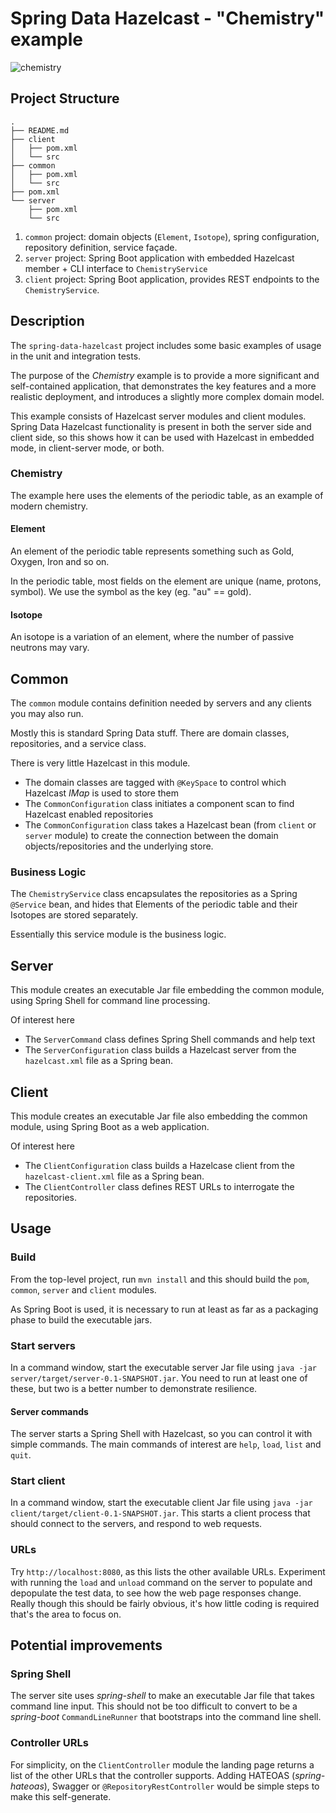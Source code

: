# Spring Data Hazelcast - "Chemistry" example

![chemistry](http://img.pandawhale.com/87698-I-have-no-idea-what-Im-doing-m-BWx1.jpeg)

## Project Structure

```
.
├── README.md
├── client
│   ├── pom.xml
│   └── src
├── common
│   ├── pom.xml
│   └── src
├── pom.xml
└── server
    ├── pom.xml
    └── src

```

1. `common` project: domain objects (`Element`, `Isotope`), spring configuration, repository definition, service façade.
2. `server` project: Spring Boot application with embedded Hazelcast member + CLI interface to `ChemistryService`
3. `client` project: Spring Boot application, provides REST endpoints to the `ChemistryService`.

## Description
The `spring-data-hazelcast` project includes some basic examples of usage in the unit and integration tests.

The purpose of the *Chemistry* example is to provide a more significant and self-contained application,
that demonstrates the key features and a more realistic deployment, and introduces a slightly more
complex domain model.

This example consists of Hazelcast server modules and client modules. Spring Data Hazelcast functionality
is present in both the server side and client side, so this shows how it can be used with Hazelcast in
embedded mode, in client-server mode, or both.

### Chemistry
The example here uses the elements of the periodic table, as an example of modern chemistry.

#### Element
An element of the periodic table represents something such as Gold, Oxygen, Iron and so on. 

In the periodic table, most fields on the element are unique (name, protons, symbol). We use
the symbol as the key (eg. "au" == gold).

#### Isotope
An isotope is a variation of an element, where the number of passive neutrons may vary.

## Common
The `common` module contains definition needed by servers and any clients you may also run.

Mostly this is standard Spring Data stuff. There are domain classes, repositories, and a service class.

There is very little Hazelcast in this module. 
- The domain classes are tagged with `@KeySpace` to control which Hazelcast _IMap_ is used to store them
- The `CommonConfiguration` class initiates a component scan to find Hazelcast enabled repositories
- The `CommonConfiguration` class takes a Hazelcast bean (from `client` or `server` module) to create the connection between the domain objects/repositories and the underlying store.

### Business Logic
The `ChemistryService` class encapsulates the repositories as a Spring `@Service` bean, and hides that
Elements of the periodic table and their Isotopes are stored separately.

Essentially this service module is the business logic.

## Server
This module creates an executable Jar file embedding the common module, using Spring Shell for command line processing.

Of interest here
- The `ServerCommand` class defines Spring Shell commands and help text
- The `ServerConfiguration` class builds a Hazelcast server from the `hazelcast.xml` file as a Spring bean.

## Client
This module creates an executable Jar file also embedding the common module, using Spring Boot as a web application.

Of interest here
- The `ClientConfiguration` class builds a Hazelcase client from the `hazelcast-client.xml` file as a Spring bean.
- The `ClientController` class defines REST URLs to interrogate the repositories.

## Usage
### Build
From the top-level project, run `mvn install` and this should build the `pom`, `common`, `server` and `client` modules.

As Spring Boot is used, it is necessary to run at least as far as a packaging phase to build the executable jars.

### Start servers
In a command window, start the executable server Jar file using `java -jar server/target/server-0.1-SNAPSHOT.jar`.
You need to run at least one of these, but two is a better number to demonstrate resilience.

#### Server commands
The server starts a Spring Shell with Hazelcast, so you can control it with simple commands.
The main commands of interest are `help`, `load`, `list` and `quit`.

### Start client
In a command window, start the executable client Jar file using `java -jar client/target/client-0.1-SNAPSHOT.jar`.
This starts a client process that should connect to the servers, and respond to web requests.

### URLs
Try `http://localhost:8080`, as this lists the other available URLs.
Experiment with running the `load` and `unload` command on the server to populate and depopulate the test data, to see how the web page responses change. Really though this should be fairly obvious, it's how little coding is required that's the area to focus on.

## Potential improvements
### Spring Shell
The server site uses _spring-shell_ to make an executable Jar file that takes command line input. This should not be too difficult to convert to be a _spring-boot_ `CommandLineRunner` that bootstraps into the command line shell.

### Controller URLs
For simplicity, on the `ClientController` module the landing page returns a list of the other URLs that the controller supports. Adding HATEOAS (_spring-hateoas_), Swagger or `@RepositoryRestController` would be simple steps to make this self-generate.
